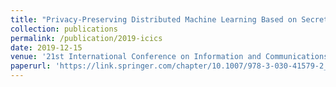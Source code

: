 ```yaml
---
title: "Privacy-Preserving Distributed Machine Learning Based on Secret Sharing"
collection: publications
permalink: /publication/2019-icics
date: 2019-12-15
venue: '21st International Conference on Information and Communications Security'
paperurl: 'https://link.springer.com/chapter/10.1007/978-3-030-41579-2_40'
---
```

